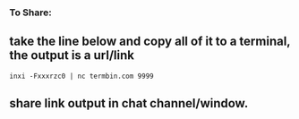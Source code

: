 ### **To Share**:

## take the line below and copy all of it to a terminal, the output is a url/link

`inxi -Fxxxrzc0 | nc termbin.com 9999`

## share link output in chat channel/window.


